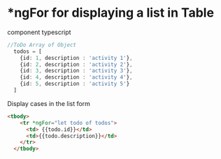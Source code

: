 # *ngFor for displaying a list in Table


component typescript
```ts
//ToDo Array of Object
  todos = [
    {id: 1, description : 'activity 1'},
    {id: 2, description : 'activity 2'},
    {id: 3, description : 'activity 3'},
    {id: 4, description : 'activity 4'},
    {id: 5, description : 'activity 5'}
  ]
```

Display cases in the list form

```html
<tbody>
    <tr *ngFor="let todo of todos">
      <td> {{todo.id}}</td>
      <td>{{todo.description}}</td>
    </tr>
  </tbody>
```
